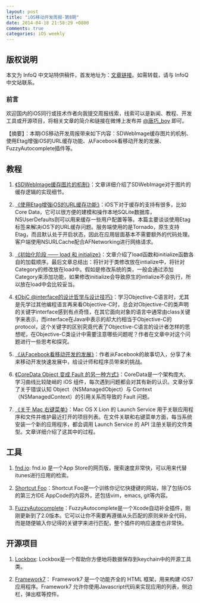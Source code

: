 ```yaml
---
layout: post
title: "iOS移动开发周报-第8期"
date: 2014-04-18 21:58:29 +0800
comments: true
categories: iOS weekly
---
```


## 版权说明

本文为 InfoQ 中文站特供稿件，首发地址为：[文章链接](http://www.infoq.com/cn/news/2014/04/etag-improve-ios-url-function)。如需转载，请与 InfoQ 中文站联系。

### 前言

欢迎国内的iOS同行或技术作者向我提交周报线索，线索可以是新闻、教程、开发工具或开源项目，将相关文章的简介和链接在微博上发布并 [@唐巧_boy](http://weibo.com/tangqiaoboy) 即可。

【摘要】：本期iOS移动开发周报带来如下内容：SDWebImage缓存图片的机制、使用Etag增强iOS的URL缓存功能、从Facebook看移动开发的发展、FuzzyAutocomplete插件等。

## 教程

 1. [《SDWebImage缓存图片的机制》](http://www.overcode.hk/?p=449)：文章详细介绍了SDWebImage对于图片的缓存逻辑的实现细节。
 
 1. [《使用Etag增强iOS的URL缓存功能》](http://shiningio.com/2014/04/12/ios-url-cache-with-etags/)：iOS下对于缓存的支持有很多，比如Core Data，它可以很方便的建模和操作本地SQLite数据库， NSUserDefaults则可以用来缓存一些用户配置等等。本篇主要谈谈使用Etag标签来解决iOS下的URL缓存问题。服务端使用的是Tornado，原生支持Etag，而且默认处于开启状态，因此在应用层面基本不需要额外的代码处理。客户端使用NSURLCache配合AFNetworking进行网络请求。

 1. [《初始化阶段 —— load 和 initialize》](http://www.cnblogs.com/biosli/p/NSObject_inherit.html)：文章介绍了load函数和initialize函数各自的加载顺序。最后文章总结出：将针对于类修改放在intialize中，将针对Category的修改放在load中。假如是修改系统的类，一般会通过添加Category来添加功能，如果修改initialize会导致原生的intialize不会执行，所以放在load中会比较妥当。
 
 1. [《ObjC @interface的设计哲学与设计技巧》](http://blog.sunnyxx.com/2014/04/13/objc_dig_interface/)：学习Objective-C语言时，尤其是先学过其他编程语言再来看Objective-C时，总会对Objective-C的类声明的关键字interface感到有点奇怪，在其它面向对象的语言中通常由class关键字来表示，而interface在Java中表示的却大约相当于Objective-C的protocol，这个关键字的区别究竟代表了Objective-C语言的设计者怎样的思想呢，在Objective-C类设计中需要注意哪些问题呢？作者在文章中对这个问题进行一些思考和探究。
 
 1. [《从Facebook看移动开发的发展》](/2014/04/16/mobile-development-view-from-facebook/)：作者从Facebook的故事切入，分享了未来移动开发快速发展中，给设计师和程序员带来的挑战。
 
 1. [《CoreData Object 变成 Fault 的另一种方式》](http://imtx.me/archives/1888.html)：CoreData是一个架构庞大、学习曲线比较陡峭的 iOS 组件，每次遇到问题都会对其有新的认识。文章分享了关于错误认知 Object（NSManagedObject）与 Context（NSManagedContext）的引用关系而导致的 Fault 问题。

 1. [《关于 Mac 右键菜单》](http://maoa.cn/?post=414)：Mac OS X Lion 的 Launch Service 用于关联应用程序和文件并维护最近打开的项目列表。在文件关联和右键菜单方面，每当系统安装一个新的应用程序，都会调用 Launch Service 的 API 注册关联的文件类型。文章详细介绍了这其中的过程。
 
## 工具

 1. [fnd.io](https://fnd.io): fnd.io 是一个App Store的网页版，搜索速度非常快，可以用来代替itunes进行应用的检索。
 
 1. [Shortcut Foo](https://www.shortcutfoo.com/)：Shortcut Foo是一个训练你记忆快捷键的网站，除了包括iOS的第三方IDE AppCode的内容外，还包括vim，emacs, git等内容。
 
 1. [FuzzyAutocomplete](https://github.com/FuzzyAutocomplete/FuzzyAutocompletePlugin)：FuzzyAutocomplete是一个Xcode自动补全插件，刚刚更新到了2.0版本。它可以让你不需要再遵循从头匹配的原则来补全代码，而是随便输入你记得的关键字来进行匹配，整个插件的响应速度也非常快。

## 开源项目

 1. [Lockbox](https://github.com/granoff/Lockbox): Lockbox是一个帮助你方便地将数据保存到keychain中的开源工具类。

 1. [Framework7](https://github.com/nolimits4web/framework7/)： Framework7 是一个功能齐全的 HTML 框架，用来构建 iOS7 应用程序。Framework7 允许你使用Javascript代码来实现应用的列表，侧边栏，弹出框等控件。
  
  
 